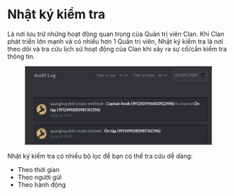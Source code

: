 # Nhật ký kiểm tra

Là nơi lưu trữ những hoạt động quan trọng của Quản trị viên Clan. Khi Clan phát triển lớn mạnh và có nhiều hơn 1 Quản trị viên, Nhật ký kiểm tra là nơi theo dõi và tra cứu lịch sử hoạt động của Clan khi xảy ra sự cố/cần kiểm tra thông tin.

<figure><img src="../../../../.gitbook/assets/image (55).png" alt=""><figcaption></figcaption></figure>

Nhật ký kiểm tra có nhiều bộ lọc để bạn có thể tra cứu dễ dàng:

* Theo thời gian
* Theo người gửi
* Theo hành động
